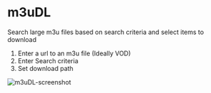 # m3uDL

Search large m3u files based on search criteria and select items to download

1. Enter a url to an m3u file (Ideally VOD)
2. Enter Search criteria
3. Set download path

![m3uDL-screenshot](https://user-images.githubusercontent.com/17599575/230646502-f7ef410f-53cd-44fb-9621-5e9e88787f79.png)
